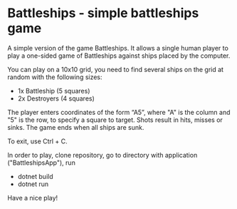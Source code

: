 # Battleships - simple battleships game

A simple version of the game Battleships. It allows a single human player to play a one-sided game of Battleships against ships placed by the computer.

You can play on a 10x10 grid, you need to find several ships on the grid at random with the following sizes:

- 1x Battleship (5 squares)
- 2x Destroyers (4 squares)

The player enters coordinates of the form “A5”, where "A" is the column and "5" is the row, to specify a square to target. Shots result in hits, misses or sinks. The game ends when all ships are sunk.

To exit, use Ctrl + C.

In order to play, clone repository, go to directory with application ("BattleshipsApp"), run

- dotnet build
- dotnet run


Have a nice play!

